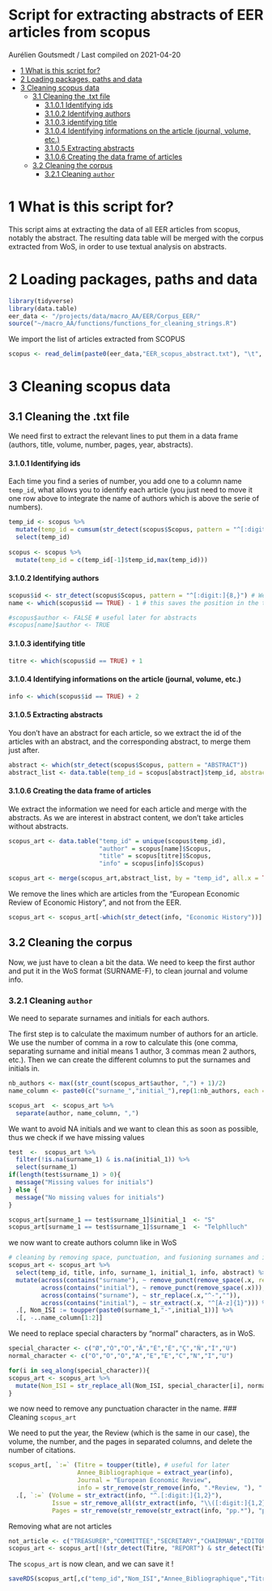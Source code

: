 Script for extracting abstracts of EER articles from scopus
================
Aurélien Goutsmedt
/ Last compiled on 2021-04-20

  - [1 What is this script for?](#what-is-this-script-for)
  - [2 Loading packages, paths and
    data](#loading-packages-paths-and-data)
  - [3 Cleaning scopus data](#cleaning-scopus-data)
      - [3.1 Cleaning the .txt file](#cleaning-the-txt-file)
          - [3.1.0.1 Identifying ids](#identifying-ids)
          - [3.1.0.2 Identifying authors](#identifying-authors)
          - [3.1.0.3 identifying title](#identifying-title)
          - [3.1.0.4 Identifying informations on the article (journal,
            volume,
            etc.)](#identifying-informations-on-the-article-journal-volume-etc)
          - [3.1.0.5 Extracting abstracts](#extracting-abstracts)
          - [3.1.0.6 Creating the data frame of
            articles](#creating-the-data-frame-of-articles)
      - [3.2 Cleaning the corpus](#cleaning-the-corpus)
          - [3.2.1 Cleaning `author`](#cleaning-author)

# 1 What is this script for?

This script aims at extracting the data of all EER articles from scopus,
notably the abstract. The resulting data table will be merged with the
corpus extracted from WoS, in order to use textual analysis on
abstracts.

# 2 Loading packages, paths and data

``` r
library(tidyverse)
library(data.table)
eer_data <- "/projects/data/macro_AA/EER/Corpus_EER/"
source("~/macro_AA/functions/functions_for_cleaning_strings.R")
```

We import the list of articles extracted from SCOPUS

``` r
scopus <- read_delim(paste0(eer_data,"EER_scopus_abstract.txt"), "\t", escape_double = FALSE, trim_ws = TRUE) %>% data.table()
```

# 3 Cleaning scopus data

## 3.1 Cleaning the .txt file

We need first to extract the relevant lines to put them in a data frame
(authors, title, volume, number, pages, year, abstracts).

#### 3.1.0.1 Identifying ids

Each time you find a series of number, you add one to a column name
`temp_id`, what allows you to identify each article (you just need to
move it one row above to integrate the name of authors which is above
the serie of numbers).

``` r
temp_id <- scopus %>% 
  mutate(temp_id = cumsum(str_detect(scopus$Scopus, pattern = "^[:digit:]{8,}"))) %>% 
  select(temp_id)
  
scopus <- scopus %>% 
  mutate(temp_id = c(temp_id[-1]$temp_id,max(temp_id)))
```

#### 3.1.0.2 Identifying authors

``` r
scopus$id <- str_detect(scopus$Scopus, pattern = "^[:digit:]{8,}") # We need this to identify the authors then
name <- which(scopus$id == TRUE) - 1 # this saves the position in the text of authors names (one line above the id)

#scopus$author <- FALSE # useful later for abstracts
#scopus[name]$author <- TRUE
```

#### 3.1.0.3 identifying title

``` r
titre <- which(scopus$id == TRUE) + 1
```

#### 3.1.0.4 Identifying informations on the article (journal, volume, etc.)

``` r
info <- which(scopus$id == TRUE) + 2
```

#### 3.1.0.5 Extracting abstracts

You don’t have an abstract for each article, so we extract the id of the
articles with an abstract, and the corresponding abstract, to merge them
just after.

``` r
abstract <- which(str_detect(scopus$Scopus, pattern = "ABSTRACT"))
abstract_list <- data.table(temp_id = scopus[abstract]$temp_id, abstract = scopus[abstract]$Scopus)
```

#### 3.1.0.6 Creating the data frame of articles

We extract the information we need for each article and merge with the
abstracts. As we are interest in abstract content, we don’t take
articles without abstracts.

``` r
scopus_art <- data.table("temp_id" = unique(scopus$temp_id),
                         "author" = scopus[name]$Scopus, 
                         "title" = scopus[titre]$Scopus,
                         "info" = scopus[info]$Scopus)

scopus_art <- merge(scopus_art,abstract_list, by = "temp_id", all.x = TRUE)
```

We remove the lines which are articles from the “European Economic
Review of Economic History”, and not from the EER.

``` r
scopus_art <- scopus_art[-which(str_detect(info, "Economic History"))]
```

## 3.2 Cleaning the corpus

Now, we just have to clean a bit the data. We need to keep the first
author and put it in the WoS format (SURNAME-F), to clean journal and
volume info.

### 3.2.1 Cleaning `author`

We need to separate surnames and initials for each authors.

The first step is to calculate the maximum number of authors for an
article. We use the number of comma in a row to calculate this (one
comma, separating surname and initial means 1 author, 3 commas mean 2
authors, etc.). Then we can create the different columns to put the
surnames and initials in.

``` r
nb_authors <- max((str_count(scopus_art$author, ",") + 1)/2)
name_column <- paste0(c("surname_","initial_"),rep(1:nb_authors, each = 2))

scopus_art  <- scopus_art %>% 
  separate(author, name_column, ",")
```

We want to avoid NA initials and we want to clean this as soon as
possible, thus we check if we have missing values

``` r
test  <-  scopus_art %>% 
  filter(!is.na(surname_1) & is.na(initial_1)) %>% 
  select(surname_1)
if(length(test$surname_1) > 0){
  message("Missing values for initials")
} else {
  message("No missing values for initials")
}

scopus_art[surname_1 == test$surname_1]$initial_1  <- "S"
scopus_art[surname_1 == test$surname_1]$surname_1  <- "Telphlluch"
```

we now want to create authors column like in WoS

``` r
# cleaning by removing space, punctuation, and fusioning surnames and initials
scopus_art <- scopus_art %>% 
  select(temp_id, title, info, surname_1, initial_1, info, abstract) %>%
  mutate(across(contains("surname"), ~ remove_punct(remove_space(.x, replacement = "-"))),
         across(contains("initial"), ~ remove_punct(remove_space(.x))),
         across(contains("surname"), ~ str_replace(.x,"^-","")),
         across(contains("initial"), ~ str_extract(.x, "^[A-z]{1}"))) %>% 
  .[, Nom_ISI := toupper(paste0(surname_1,"-",initial_1))] %>% 
  .[, -..name_column[1:2]]
```

We need to replace special characters by “normal” characters, as in WoS.

``` r
special_character <- c("Ø","Ó","Ö","Ä","È","É","Ç","Ñ","Í","Ü")
normal_character <- c("O","O","O","A","E","E","C","N","I","U")

for(i in seq_along(special_character)){
scopus_art <- scopus_art %>% 
  mutate(Nom_ISI = str_replace_all(Nom_ISI, special_character[i], normal_character[i]))
}
```

we now need to remove any punctuation character in the name. \#\#\#
Cleaning `scopus_art`

We need to put the year, the Review (which is the same in our case), the
volume, the number, and the pages in separated columns, and delete the
number of citations.

``` r
scopus_art[, `:=` (Titre = toupper(title), # useful for later
                   Annee_Bibliographique = extract_year(info),
                   Journal = "European Economic Review",
                   info = str_remove(str_remove(info, ".*Review, "), ". Cited .*"))] %>% 
  .[, `:=` (Volume = str_extract(info, "^.[:digit:]{1,2}"),
            Issue = str_remove_all(str_extract(info, "\\([:digit:]{1,2}\\)|\\([:digit:]{1}-[:digit:]{1}\\)"),"[\\(\\)]"),
            Pages = str_remove(str_remove(str_extract(info, "pp.*"), "pp. "), "\\."))] # We first extract the number following pp., then we remove pp. and the final point.
```

Removing what are not articles

``` r
not_article <- c("TREASURER","COMMITTEE","SECRETARY","CHAIRMAN","EDITORS","PRESIDENT")
scopus_art <- scopus_art[!(str_detect(Titre, "REPORT") & str_detect(Titre, paste0(not_article, collapse = "|")))]
```

The `scopus_art` is now clean, and we can save it \!

``` r
saveRDS(scopus_art[,c("temp_id","Nom_ISI","Annee_Bibliographique","Titre","Journal","Volume","Issue","Pages","abstract")], paste0(eer_data,"scopus_abstract.RDS"))
```
